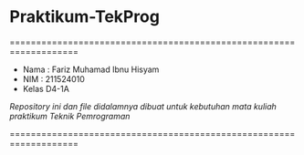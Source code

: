 # Praktikum-TekProg

===================================================================

- Nama  : Fariz Muhamad Ibnu Hisyam
- NIM   : 211524010
- Kelas D4-1A


*_Repository ini dan file didalamnya dibuat untuk kebutuhan mata kuliah praktikum Teknik Pemrograman_*

===================================================================
